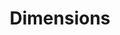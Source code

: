 ---
bigquery: https://console.cloud.google.com/bigquery?p=covid-19-dimensions-ai&page=table&d=data&t=publications
contributors: Digital Science, https://www.digital-science.com/
cost: Free for personal, non-commercial use.
description: Dimensions contains more than 100 million publications, ranging from
  articles published in scholarly journals, books and book chapters, to preprints
  and conference proceedings. All publications are contextualized with linked data
  sets, funding, publications, patents, clinical trials, and policy documents. You
  can also view associated categories, funders, institutions, and researcher profiles.
documentation: https://docs.dimensions.ai/bigquery/index.html
last_edit: 04/05/2022, 10:26:33
location: https://www.dimensions.ai/products/free/
maintained_by: Digital Science, https://www.digital-science.com/
schema_fields:
- registry
- arxiv_id
- research_org_countries
- open_access_categories_v2
- id
- foa_number
- reference_ids
- category_bra
- category_hra
- funding_details
- family_count
- email_address
- title
- mesh_terms
- patent_ids
- acronyms
- description
- date_modified
- funder_org_cities
- research_org_state_names
- funder_orgs
- funding_chf
- original_title
- citations
- associated_grant_ids
- category_hrcs_hc
- funder_org
- mesh_headings
- embargo_date
- doi
- current_assignee
- investigators
- original_abstract
- researcher_ids
- acknowledgements
- category_for
- research_org_country_names
- pmid
- application_number
- wikipedia_url
- abstract
- repository_name
- publication_year
- research_org_city_names
- funding_cny
- status
- category_uoa
- date_inserted
- address
- funder_countries
- established
- phase
- aliases
- associated_publication_id
- cited_by_ids
- citation_string
- issue
- proceedings_title
- clinical_trial_ids
- type
- isbn
- funding_nzd
- supporting_grant_ids
- assignee_countries
- research_org_cities
- metrics
- date_imported_gbq
- repository_id
- funding_amount
- active_years
- research_orgs
- start_date
- publication_ids
- resulting_publication_doi
- journal
- pmcid
- research_org_state_codes
- volume
- associated_publication_doi
- jurisdiction
- pages
- associated_publication_arxiv_id
- created_date
- editors
- category_icrp_ct
- repository_url
- date_online
- category_hrcs_rac
- funder_org_acronyms
- filing_year
- funding_eur
- open_access_categories
- acronym
- associated_publication_pmid
- funding_aud
- date_normal
- organisation_details
- priority_year
- filing_date
- language
- end_year
- funding_jpy
- family_members_ids
- original_assignee
- book_series_title
- types
- parent_id
- resulting_publication_ids
- current_assignee_orgs
- expiration_date
- cpc
- citations_count
- legal_events
- license
- granted_year
- publication_date
- kind
- funding_cad
- conference
- filing_status
- journal_lists
- conditions
- linkout
- relationships
- links
- interventions
- concepts
- category_rcdc
- eisbn
- grant_number
- legal_status
- ipcr
- date
- external_ids
- family_id
- original_assignee_orgs
- granted_date
- category_icrp_cso
- publisher
- date_print
- categories
- inventor_names
- gender
- authors
- altmetrics
- brief_title
- category_sdg
- funder_org_countries
- funding_usd
- source_id
- funder_org_state_codes
- funding_currency
- start_year
- subtitles
- book_title
- year
- name
- original_assignee_countries
- assignee_orgs
- priority_date
- end_date
- labels
- funding_gbp
- expiration_year
- current_assignee_countries
shortname: dimensions
tags:
- scholarly literature
- patents
- funding
- clinical trials
- academic profiles
terms_of_use: 'Use of both the Dimensions COVID-19 dataset and full Dimensions dataset
  are subject to the Dimensions Terms of use: https://www.dimensions.ai/policies-terms-legal '
title: Dimensions
uuid: dcff88bd-fe6b-4fdb-8159-809bf9d7bc1c
---